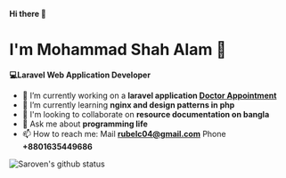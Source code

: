 **Hi there 👋**
# I'm Mohammad Shah Alam :child:
  **💻Laravel Web Application Developer**

- 🔭 I’m currently working on a **laravel application [Doctor Appointment](#)**
- 🌱 I’m currently learning **nginx and design patterns in php**
- 👯 I'm looking to collaborate on **resource documentation on bangla**
- 💬 Ask me about **programming life**
- 📫 How to reach me: Mail **rubelc04@gmail.com** Phone **+8801635449686**

![Saroven's github status](https://github-readme-stats.vercel.app/api?username=saroven&count_private=true&show_icons=true&hide=issues&theme=dracula)




<!--
**mobaarok/mobaarok** is a ✨ _special_ ✨ repository because its `README.md` (this file) appears on your GitHub profile.

Here are some ideas to get you started:

- 🔭 I’m currently working on ...
- 🌱 I’m currently learning ...
- 👯 I’m looking to collaborate on ...
- 🤔 I’m looking for help with ...
- 💬 Ask me about ...
- 📫 How to reach me: ...
- 😄 Pronouns: ...
- ⚡ Fun fact: ...
-->
